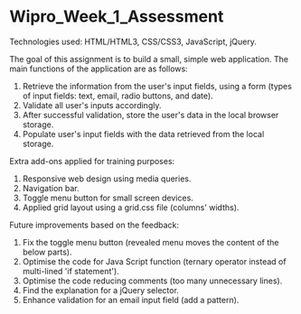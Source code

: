 # Wipro_Week_1_Assessment

Technologies used: HTML/HTML3, CSS/CSS3, JavaScript, jQuery.

The goal of this assignment is to build a small, simple web application. The main functions of the application are as follows:
1. Retrieve the information from the user's input fields, using a form (types of input fields: text, email, radio buttons, and date).
2. Validate all user's inputs accordingly.
3. After successful validation, store the user's data in the local browser storage.
4. Populate user's input fields with the data retrieved from the local storage.

Extra add-ons applied for training purposes:
1. Responsive web design using media queries.
2. Navigation bar.
3. Toggle menu button for small screen devices.
4. Applied grid layout using a grid.css file (columns' widths).

Future improvements based on the feedback:
1. Fix the toggle menu button (revealed menu moves the content of the below parts).
2. Optimise the code for Java Script function (ternary operator instead of multi-lined 'if statement').
3. Optimise the code reducing comments (too many unnecessary lines).
4. Find the explanation for a jQuery selector.
5. Enhance validation for an email input field (add a pattern).
